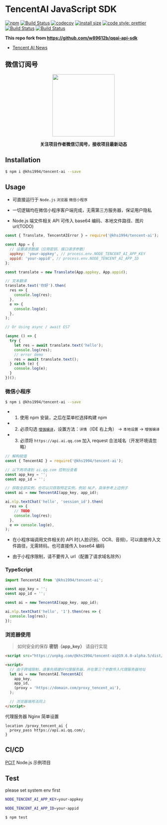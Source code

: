 # TencentAI JavaScript SDK

[![npm](https://img.shields.io/npm/v/@khs1994/tencent-ai.svg)](https://www.npmjs.com/package/@khs1994/tencent-ai) [![Build Status](https://travis-ci.com/khs1994/tencent-ai-js.svg?branch=master)](https://travis-ci.com/khs1994/tencent-ai-js) [![codecov](https://codecov.io/gh/khs1994/tencent-ai-js/branch/master/graph/badge.svg)](https://codecov.io/gh/khs1994/tencent-ai-js) [![install size](https://packagephobia.now.sh/badge?p=@khs1994/tencent-ai)](https://packagephobia.now.sh/result?p=@khs1994/tencent-ai) [![code style: prettier](https://badgen.now.sh/badge/code%20style/prettier/ff69b4)](https://github.com/prettier/prettier) [![Build Status](https://ci.khs1994.com/github/khs1994/tencent-ai-js/status?branch=master)](https://ci.khs1994.com/github/khs1994/tencent-ai-js) [![Build Status](https://drone.khs1994.com/api/badges/khs1994/tencent-ai-js/status.svg)](https://drone.khs1994.com/khs1994/tencent-ai-js)

**This repo fork from https://github.com/w89612b/qqai-api-sdk**

- [Tencent AI News](https://github.com/khs1994/tencent-ai-news)

## 微信订阅号

<p align="center">
<img width="200" src="https://user-images.githubusercontent.com/16733187/46847944-84a96b80-ce19-11e8-9f0c-ec84b2ac463e.jpg">
</p>

<p align="center"><strong>关注项目作者微信订阅号，接收项目最新动态</strong></p>

## Installation

```bash
$ npm i @khs1994/tencent-ai --save
```

## Usage

- 可直接运行于 `Node.js` `浏览器` `微信小程序`

- 一切逻辑均在微信小程序客户端完成，无需第三方服务器，保证用户隐私

- Node.js 端文件相关 API 可传入 base64 编码、本地文件路径、图片 url(TODO)

```js
const { Translate, TencentAIError } = require('@khs1994/tencent-ai');

const App = {
  // 设置请求数据（应用密钥、接口请求参数）
  appkey: 'your-appkey', // process.env.NODE_TENCENT_AI_APP_KEY
  appid: 'your-appid', // process.env.NODE_TENCENT_AI_APP_ID
};

const translate = new Translate(App.appkey, App.appid);

// 文本翻译
translate.text('你好').then(
  res => {
    console.log(res);
  },
  e => {
    console.log(e);
  },
);

// Or Using async / await ES7

(async () => {
  try {
    let res = await translate.text('hello');
    console.log(res);
    // error demo
    res = await translate.text();
  } catch (e) {
    console.log(e);
  }
})();
```

### 微信小程序

```bash
$ npm i @khs1994/tencent-ai --save
```

- 1. 使用 npm 安装，之后在菜单栏选择构建 npm
- 2. 必须勾选 [`增强编译`](https://developers.weixin.qq.com/miniprogram/dev/devtools/codecompile.html#%E5%A2%9E%E5%BC%BA%E7%BC%96%E8%AF%91)，设置方法：`详情`（IDE 右上角） -> `本地设置` -> `增强编译`
- 3. 必须将 `https://api.ai.qq.com` 加入 request 合法域名（开发环境请忽略）

```js
// 解构赋值
const { TencentAI } = require('@khs1994/tencent-ai');

// 以下两项请到 ai.qq.com 控制台查看
const app_key = '';
const app_id = '';

// 获取全部实例，也可以只获取特定实例，例如 NLP，具体参考上边例子
const ai = new TencentAI(app_key, app_id);

ai.nlp.textChat('hello', 'session_id').then(
  res => {
    // TODO
    console.log(res);
  },
  e => console.log(e),
);
```

- 在小程序端调用文件相关的 API 时(人脸识别、OCR、音频)，可以直接传入文件路径，无需转码。也可直接传入 base64 编码

- 由于小程序限制，请不要传入 url（配置了请求域名除外）

### TypeScript

```ts
import TencentAI from '@khs1994/tencent-ai';

const app_key = '';
const app_id = '';

const ai = new TencentAI(app_key, app_id);

ai.nlp.textChat('hello', '1').then(res => {
  console.log(res);
});
```

### 浏览器使用

> 如何安全的保存 **密钥（app_key）** 请自行实现

```html
<script src="https://unpkg.com/@khs1994/tencent-ai@19.6.0-alpha.5/dist/tencent-ai.min.js"></script>

<script>
  // 由于跨域限制，请事先搭建好代理服务器，并在第三个参数传入代理服务器地址
  let ai = new TencentAI.TencentAI(
    app_key,
    app_id,
    (proxy = 'https://domain.com/proxy_tencent_ai'),
  );

  // 浏览器端用法同上
</script>
```

代理服务器 Nginx 简单设置

```nginx
location /proxy_tencent_ai {
  proxy_pass https://api.ai.qq.com/;
}
```

## CI/CD

[PCIT](https://github.com/pcit-ce/pcit) Node.js 示例项目

## Test

please set system env first

```bash
NODE_TENCENT_AI_APP_KEY=your-appkey

NODE_TENCENT_AI_APP_ID=your-appid
```

```bash
$ npm test
```
